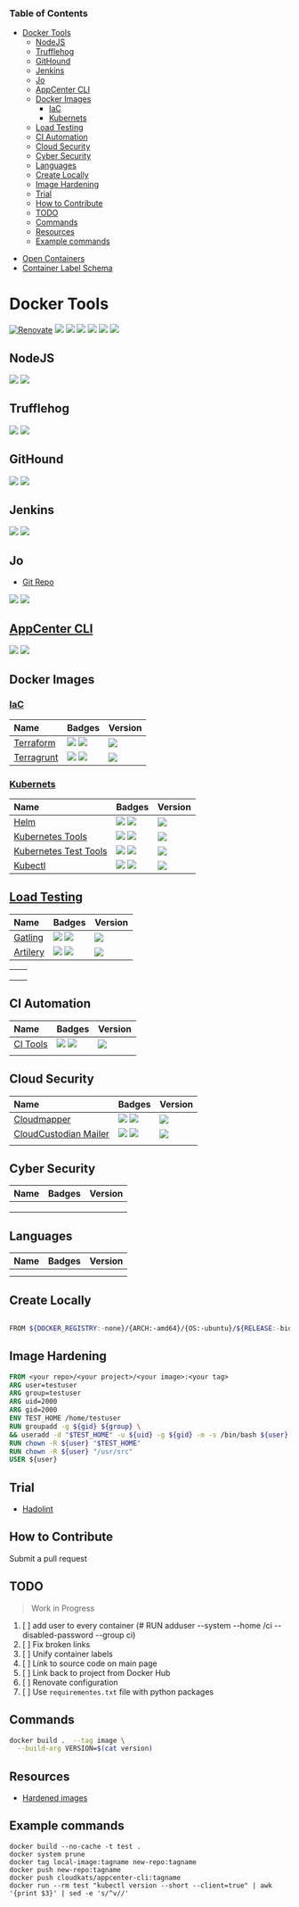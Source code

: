 <!-- START doctoc generated TOC please keep comment here to allow auto update -->
<!-- DON'T EDIT THIS SECTION, INSTEAD RE-RUN doctoc TO UPDATE -->
### Table of Contents

- [Docker Tools](#docker-tools)
  - [NodeJS](#nodejs)
  - [Trufflehog](#trufflehog)
  - [GitHound](#githound)
  - [Jenkins](#jenkins)
  - [Jo](#jo)
  - [AppCenter CLI](#appcenter-cli)
  - [Docker Images](#docker-images)
    - [IaC](#iac)
    - [Kubernets](#kubernets)
  - [Load Testing](#load-testing)
  - [CI Automation](#ci-automation)
  - [Cloud Security](#cloud-security)
  - [Cyber Security](#cyber-security)
  - [Languages](#languages)
  - [Create Locally](#create-locally)
  - [Image Hardening](#image-hardening)
  - [Trial](#trial)
  - [How to Contribute](#how-to-contribute)
  - [TODO](#todo)
  - [Commands](#commands)
  - [Resources](#resources)
  - [Example commands](#example-commands)

<!-- END doctoc generated TOC please keep comment here to allow auto update -->

- [Open Containers](https://github.com/opencontainers/image-spec/blob/main/annotations.md)
- [Container Label Schema](http://label-schema.org/rc1/)

# Docker Tools

[![Renovate](https://img.shields.io/badge/renovate-enabled-brightgreen.svg)](https://renovatebot.com)
[![](https://img.shields.io/github/license/cloudkats/docker-tools)](https://github.com/cloudkats/docker-tools)
![](https://img.shields.io/github/v/tag/cloudkats/docker-tools)
[![](https://img.shields.io/github/repo-size/cloudkats/docker-tools)](https://github.com/cloudkats/docker-tools)
![](https://img.shields.io/github/languages/top/cloudkats/docker-tools?color=green&logo=docker&logoColor=blue)
![](https://img.shields.io/github/commit-activity/m/terraform-module/terraform-aws-lambda)
![](https://img.shields.io/github/last-commit/terraform-module/terraform-aws-lambda)

## NodeJS

[![](https://github.com/cloudkats/docker-tools/workflows/node.12.app/badge.svg)](https://github.com/cloudkats/docker-tools/actions?query=workflow%3Anode.12.app)
[![](https://img.shields.io/docker/pulls/cloudkats/node?color=green&logo=docker&logoColor=pink&style=flat-square)](https://hub.docker.com/r/cloudkats/node)

## Trufflehog

[![](https://github.com/cloudkats/docker-tools/workflows/Trufflehog/badge.svg)](https://github.com/cloudkats/docker-tools/actions?query=workflow%3ATrufflehog)
[![](https://img.shields.io/docker/pulls/cloudkats/trufflehog?color=green&logo=docker&logoColor=pink&style=flat-square)](https://hub.docker.com/r/cloudkats/trufflehog)

## GitHound

[![](https://github.com/cloudkats/docker-tools/workflows/GitHound/badge.svg)](https://github.com/cloudkats/docker-tools/actions?query=workflow%3AGitHound)
[![](https://img.shields.io/docker/pulls/cloudkats/githound?color=green&logo=docker&logoColor=pink&style=flat-square)](https://hub.docker.com/r/cloudkats/githound)

## Jenkins

[![](https://github.com/cloudkats/docker-tools/workflows/jenkins.2.228/badge.svg)](https://github.com/cloudkats/docker-tools/actions?query=workflow%3Ajenkins.2.228)
[![](https://img.shields.io/docker/pulls/cloudkats/jenkins?color=green&logo=docker&logoColor=pink&style=flat-square)](https://hub.docker.com/r/cloudkats/jenkins)

## Jo

- [Git Repo](https://github.com/jpmens/jo)

[![](https://github.com/cloudkats/docker-tools/workflows/jo/badge.svg)](https://github.com/cloudkats/docker-tools/actions?query=workflow%3Ajo)
[![](https://img.shields.io/docker/pulls/cloudkats/jo?color=green&logo=docker&logoColor=pink&style=flat-square)](https://hub.docker.com/r/cloudkats/jo)

## [AppCenter CLI](https://github.com/microsoft/appcenter-cli)

[![](https://github.com/cloudkats/docker-tools/workflows/appcenter-cli/badge.svg)](https://github.com/cloudkats/docker-tools/actions?query=workflow%3Aappcenter-cli)
[![](https://img.shields.io/docker/pulls/cloudkats/appcenter-cli?color=green&logo=docker&logoColor=pink&style=flat-square)](https://hub.docker.com/r/cloudkats/appcenter-cli)

## Docker Images

### [IaC](https://en.wikipedia.org/wiki/Infrastructure_as_code)

|  Name    | Badges  | Version |
|:---------|:----------|:-----------|
| [Terraform](./terraform/Dockerfile)  | [![](https://github.com/cloudkats/docker-tools/workflows/iac.terraform/badge.svg)](https://github.com/cloudkats/docker-tools/actions?query=workflow%3Aiac.terraform) [![](https://img.shields.io/docker/pulls/cloudkats/terraform?color=green&logo=docker&logoColor=pink&style=flat-square)](https://hub.docker.com/r/cloudkats/terraform)  | [![](https://img.shields.io/docker/v/cloudkats/terraform?color=green&logo=docker&logoColor=pink&style=flat-square)](https://hub.docker.com/r/cloudkats/terraform) |
| [Terragrunt](./terragrunt/Dockerfile)  | [![](https://github.com/cloudkats/docker-tools/workflows/iac.terragrunt/badge.svg)](https://github.com/cloudkats/docker-tools/actions?query=workflow%3Aiac.terragrunt) [![](https://img.shields.io/docker/pulls/cloudkats/terragrunt?color=green&logo=docker&logoColor=pink&style=flat-square)](https://hub.docker.com/r/cloudkats/terragrunt)  | [![](https://img.shields.io/docker/v/cloudkats/terragrunt?color=green&logo=docker&logoColor=pink&style=flat-square)](https://hub.docker.com/r/cloudkats/terragrunt) |

### [Kubernets](https://kubernetes.io/)

| Name  | Badges   | Version |
|:--------------------------|:----------------|:--------------|
|[Helm](./helm/Dockerfile)   |  [![](https://github.com/cloudkats/docker-tools/workflows/k8s.helm/badge.svg)](https://github.com/cloudkats/docker-tools/actions?query=workflow%3Ak8s.helm) [![](https://img.shields.io/docker/pulls/cloudkats/helm?color=green&logo=docker&logoColor=pink&style=flat-square)](https://hub.docker.com/r/cloudkats/helm) | [![](https://img.shields.io/docker/v/cloudkats/helm?color=green&logo=docker&logoColor=pink&style=flat-square)](https://hub.docker.com/r/cloudkats/helm) |
| [Kubernetes Tools](./k8s-tools/Dockerfile)  |  [![](https://github.com/cloudkats/docker-tools/actions/workflows/k8s.tools.yaml/badge.svg)](https://github.com/cloudkats/docker-tools/actions?query=workflow%3Ak8s.tools) [![](https://img.shields.io/docker/pulls/cloudkats/k8s-tools?color=green&logo=docker&logoColor=pink&style=flat-square)](https://hub.docker.com/r/cloudkats/k8s-tools)| [![](https://img.shields.io/docker/v/cloudkats/k8s-tools?color=green&logo=docker&logoColor=pink&style=flat-square)](https://hub.docker.com/r/cloudkats/k8s-tools) |
| [Kubernetes Test Tools](./k8s-test-tools/Dockerfile) |  [![](https://github.com/cloudkats/docker-tools/workflows/k8s.test-tools/badge.svg)](https://github.com/cloudkats/docker-tools/actions?query=workflow%3Ak8s.test-tools) [![](https://img.shields.io/docker/pulls/cloudkats/k8s-test-tools?color=green&logo=docker&logoColor=pink&style=flat-square)](https://hub.docker.com/r/cloudkats/k8s-test-tools) | [![](https://img.shields.io/docker/v/cloudkats/k8s-test-tools?color=green&logo=docker&logoColor=pink&style=flat-square)](https://hub.docker.com/r/cloudkats/k8s-test-tools) |
| [Kubectl](./kubectl/Dockerfile) | [![](https://github.com/cloudkats/docker-tools/workflows/k8s.kubectl/badge.svg)](https://github.com/cloudkats/docker-tools/actions?query=workflow%3Ak8s.kubectl) [![](https://img.shields.io/docker/pulls/cloudkats/kubectl?color=green&logo=docker&logoColor=pink&style=flat-square)](https://hub.docker.com/r/cloudkats/kubectl) | [![](https://img.shields.io/docker/v/cloudkats/kubectl?color=green&logo=docker&logoColor=pink&style=flat-square)](https://hub.docker.com/r/cloudkats/kubectl) |

## [Load Testing](https://loadninja.com/load-testing/)

|  Name    | Badges  | Version |
|:---------|:----------|:-----------|
| [Gatling](./gatling/Dockerfile)  | [![](https://github.com/cloudkats/docker-tools/workflows/load.gatling/badge.svg)](https://github.com/cloudkats/docker-tools/actions?query=workflow%3Aload.gatling) [![](https://img.shields.io/docker/pulls/cloudkats/gatling?color=green&logo=docker&logoColor=pink&style=flat-square)](https://hub.docker.com/r/cloudkats/gatling) | [![](https://img.shields.io/docker/v/cloudkats/gatling?color=green&logo=docker&logoColor=pink&style=flat-square)](https://hub.docker.com/r/cloudkats/gatling) |
| [Artilery](./artilery/Dockerfile)  | [![](https://github.com/cloudkats/docker-tools/workflows/load.artillery/badge.svg)](https://github.com/cloudkats/docker-tools/actions?query=workflow%3Aload.artillery) [![](https://img.shields.io/docker/pulls/cloudkats/artilleryio?color=green&logo=docker&logoColor=pink&style=flat-square)](https://hub.docker.com/r/cloudkats/artilleryio) | [![](https://img.shields.io/docker/v/cloudkats/artilleryio?color=green&logo=docker&logoColor=pink&style=flat-square)](https://hub.docker.com/r/cloudkats/artilleryio) |

|   |   |
|---|---|
|   |   |
|   |   |
|   |   |

## CI Automation

|  Name    | Badges  | Version |
|:---------|:----------|:-----------|
| [CI Tools](./citools/Dockerfile)  | [![](https://github.com/cloudkats/docker-tools/workflows/CiTools/badge.svg)](https://github.com/cloudkats/docker-tools/actions?query=workflow%3ACiTools) [![](https://img.shields.io/docker/pulls/cloudkats/ci-tools?color=green&logo=docker&logoColor=pink&style=flat-square)](https://hub.docker.com/r/cloudkats/ci-tools) | [![](https://img.shields.io/docker/v/cloudkats/ci-tools?color=green&logo=docker&logoColor=pink&style=flat-square)](https://hub.docker.com/r/cloudkats/ci-tools) |
|   |   |

## Cloud Security

|  Name    | Badges  | Version |
|:---------|:----------|:-----------|
| [Cloudmapper](./cloudmapper/Dockerfile) | [![](https://github.com/cloudkats/docker-tools/workflows/cloudsec.cloudmapper/badge.svg)](https://github.com/cloudkats/docker-tools/actions?query=workflow%3Acloudsec.cloudmapper) [![](https://img.shields.io/docker/pulls/cloudkats/cloudmapper?color=green&logo=docker&logoColor=pink&style=flat-square)](https://hub.docker.com/r/cloudkats/cloudmapper) | [![](https://img.shields.io/docker/v/cloudkats/helm?color=green&logo=docker&logoColor=pink&style=flat-square)](https://hub.docker.com/r/cloudkats/cloudmapper) |
| [CloudCustodian Mailer](./c7n-mailer/Dockerfile) | [![](https://github.com/cloudkats/docker-tools/workflows/cloudsec.c7n-mailer/badge.svg)](https://github.com/cloudkats/docker-tools/actions?query=workflow%3Acloudsec.c7n-mailer) [![](https://img.shields.io/docker/pulls/cloudkats/c7n-mailer?color=green&logo=docker&logoColor=pink&style=flat-square)](https://hub.docker.com/r/cloudkats/c7n-mailer)  | [![](https://img.shields.io/docker/v/cloudkats/c7n-mailer?color=green&logo=docker&logoColor=pink&style=flat-square)](https://hub.docker.com/r/cloudkats/c7n-mailer) |
|   |   |

## Cyber Security

|  Name    | Badges  | Version |
|:---------|:----------|:-----------|
|   |   |
|   |   |
|   |   |

## Languages

|  Name    | Badges  | Version |
|:---------|:----------|:-----------|
|   |   |
|   |   |

## Create Locally

```sh

FROM ${DOCKER_REGISTRY:-none}/{ARCH:-amd64}/{OS:-ubuntu}/${RELEASE:-bionic}:${TIMESTAMP:-latest}
```

## Image Hardening

```Dockerfile
FROM <your repo>/<your project>/<your image>:<your tag>
ARG user=testuser
ARG group=testuser
ARG uid=2000
ARG gid=2000
ENV TEST_HOME /home/testuser
RUN groupadd -g ${gid} ${group} \
&& useradd -d "$TEST_HOME" -u ${uid} -g ${gid} -m -s /bin/bash ${user}
RUN chown -R ${user} "$TEST_HOME"
RUN chown -R ${user} "/usr/src"
USER ${user}
```

## Trial

- [Hadolint](https://github.com/reviewdog/action-hadolint)

## How to Contribute

Submit a pull request

## TODO

> Work in Progress

1. [ ] add user to every container (# RUN adduser --system --home /ci --disabled-password --group ci)
1. [ ] Fix broken links
1. [ ] Unify container labels
1. [ ] Link to source code on main page
1. [ ] Link back to project from Docker Hub
1. [ ] Renovate configuration
1. [ ] Use `requirementes.txt` file with python packages

## Commands

```sh
docker build .  --tag image \
  --build-arg VERSION=$(cat version)
```

## Resources

- [Hardened images](https://repo1.dso.mil/dsop?page=2)

## Example commands

```
docker build --no-cache -t test .
docker system prune
docker tag local-image:tagname new-repo:tagname
docker push new-repo:tagname
docker push cloudkats/appcenter-cli:tagname
docker run --rm test "kubectl version --short --client=true" | awk '{print $3}' | sed -e 's/^v//'
```

<!-- $(date -u +'%Y.%m') -->
